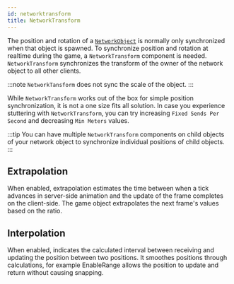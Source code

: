 ```yaml
---
id: networktransform
title: NetworkTransform
---
```

The  position and rotation of a [`NetworkObject`](../mlapi-api/MLAPI.Prototyping.NetworkTransform.md) is normally only synchronized when that object is spawned. To synchronize position and rotation at realtime during the game, a `NetworkTransform` component is needed. `NetworkTransform` synchronizes the transform of the owner of the network object to all other clients.

:::note
`NetworkTansform` does not sync the scale of the object.
:::

While `NetworkTransform` works out of the box for simple position synchronization, it is not a one size fits all solution. In case you experience stuttering with `NetworkTransform`, you can try increasing `Fixed Sends Per Second` and decreasing `Min Meters` values.

:::tip
You can have multiple `NetworkTransform` components on child objects of your network object to synchronize individual positions of child objects.
:::

## Extrapolation

When enabled, extrapolation estimates the time between when a tick advances in server-side animation and the update of the frame completes on the client-side. The game object extrapolates the next frame's values based on the ratio. 

## Interpolation

When enabled, indicates the calculated interval between receiving and updating the position between two positions. It smoothes positions through calculations, for example EnableRange allows the position to update and return without causing snapping.